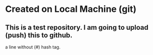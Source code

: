 # Created on Local Machine (git)

## This is a test repository. I am going to upload (push) this to github.
a line without (#) hash tag. 